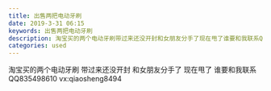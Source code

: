 ```yaml
---
title: 出售两把电动牙刷
date: 2019-3-31 06:15
keywords: 出售两把电动牙刷
description: 淘宝买的两个电动牙刷带过来还没开封和女朋友分手了现在甩了谁要和我联系QQ835498610vx:qiaosheng8494
categories: used
---
```

<td class="t_f" id="postmessage_3353502">

淘宝买的两个电动牙刷 带过来还没开封 和女朋友分手了 现在甩了 谁要和我联系 QQ835498610 vx:qiaosheng8494<br/>
<img alt="" border="0" class="zoom" data-cf-modified-56697a6001dbd188701eca2f-="" file="http://www.flw.ph/data/appbyme/upload/image/201903/31/QWlhnJ6F9SQn.jpg" id="aimg_tqPqK" lazyloadthumb="1" onclick="" onmouseover="" src="http://www.flw.ph/data/appbyme/upload/image/201903/31/QWlhnJ6F9SQn.jpg"/><br/>
<img alt="" border="0" class="zoom" data-cf-modified-56697a6001dbd188701eca2f-="" file="http://www.flw.ph/data/appbyme/upload/image/201903/31/A4ObGE0FCGqb.jpg" id="aimg_AMviq" lazyloadthumb="1" onclick="" onmouseover="" src="http://www.flw.ph/data/appbyme/upload/image/201903/31/A4ObGE0FCGqb.jpg"/><br/>
<img alt="" border="0" class="zoom" data-cf-modified-56697a6001dbd188701eca2f-="" file="http://www.flw.ph/data/appbyme/upload/image/201903/31/lUZOh3HYMekX.jpg" id="aimg_G4O8r" lazyloadthumb="1" onclick="" onmouseover="" src="http://www.flw.ph/data/appbyme/upload/image/201903/31/lUZOh3HYMekX.jpg"/><br/>
</td>
